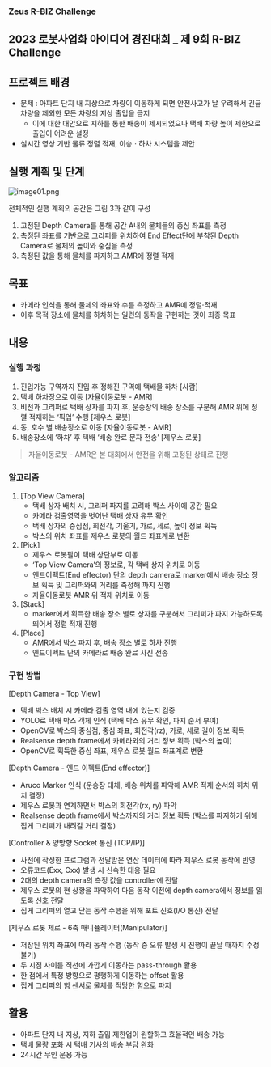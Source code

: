 ### Zeus R-BIZ Challenge

## 2023 로봇사업화 아이디어 경진대회 _ 제 9회 R-BIZ Challenge 

## 프로젝트 배경

- 문제 : 아파트 단지 내 지상으로 차량이 이동하게 되면 안전사고가 날 우려해서 긴급 차량을 제외한 모든 차량의 지상 출입을 금지
    - 이에 대한 대안으로 지하를 통한 배송이 제시되었으나 택배 차량 높이 제한으로 출입이 어려운 설정
- 실시간 영상 기반 물류 정렬 적재, 이송ㆍ하차 시스템을 제안

## 실행 계획 및 단계

![image01.png](https://prod-files-secure.s3.us-west-2.amazonaws.com/7e764a09-a1b6-4cd3-a50f-53cd47b67b70/daa2503a-3b9d-4b4e-b8af-98a1e7f9da26/image01.png)

전체적인 실행 계획의 공간은 그림 3과 같이 구성

1. 고정된 Depth Camera를 통해 공간 A내의 물체들의 중심 좌표를 측정
2. 측정된 좌표를 기반으로 그리퍼를 위치하여 End Effect단에 부착된  Depth Camera로 물체의 높이와 중심을 측정
3. 측정된 값을 통해 물체를 파지하고 AMR에 정렬 적재

## 목표

- 카메라 인식을 통해 물체의 좌표와 수를 측정하고 AMR에 정렬·적재
- 이후 목적 장소에 물체를 하차하는 일련의 동작을 구현하는 것이 최종 목표

## 내용

### 실행 과정

1. 진입가능 구역까지 진입 후 정해진 구역에 택배물 하차 [사람]
2. 택배 하차장으로 이동 [자율이동로봇 - AMR]
3. 비전과 그리퍼로 택배 상자를 파지 후, 운송장의 배송 장소를 구분해 AMR 위에 정렬 적재하는 ‘픽업’ 수행 [제우스 로봇]
4. 동, 호수 별 배송장소로 이동 [자율이동로봇 - AMR]
5. 배송장소에 ‘하차’ 후 택배 ‘배송 완료 문자 전송’ [제우스 로봇]

> 자율이동로봇 - AMR은 본 대회에서 안전을 위해 고정된 상태로 진행
> 

### 알고리즘

1. [Top View Camera]
    - 택배 상자 배치 시, 그리퍼 파지를 고려해 박스 사이에 공간 필요
    - 카메라 검출영역을 벗어난 택배 상자 유무 확인
    - 택배 상자의 중심점, 회전각, 기울기, 가로, 세로, 높이 정보 획득
    - 박스의 위치 좌표를 제우스 로봇의 월드 좌표계로 변환
2. [Pick]
    - 제우스 로봇팔이 택배 상단부로 이동
    - ‘Top View Camera’의 정보로, 각 택배 상자 위치로 이동
    - 엔드이펙트(End effector) 단의 depth camera로 marker에서 배송 장소 정보 획득 및 그리퍼와의 거리를 측정해 파지 진행
    - 자율이동로봇 AMR 위 적재 위치로 이동
3. [Stack]
    - marker에서 획득한 배송 장소 별로 상자를 구분해서 그리퍼가 파지 가능하도록 띄어서 정렬 적재 진행
4. [Place]
    - AMR에서 박스 파지 후, 배송 장소 별로 하차 진행
    - 엔드이펙트 단의 카메라로 배송 완료 사진 전송

### 구현 방법

[Depth Camera - Top View]

- 택배 박스 배치 시 카메라 검출 영역 내에 있는지 검증
- YOLO로 택배 박스 객체 인식 (택배 박스 유무 확인, 파지 순서 부여)
- OpenCV로 박스의 중심점, 중심 좌표,  회전각(rz), 가로, 세로 길이 정보 획득
- Realsense depth frame에서 카메라와의 거리 정보 획득 (박스의 높이)
- OpenCV로 획득한 중심 좌표, 제우스 로봇 월드 좌표계로 변환

[Depth Camera - 엔드 이펙트(End effector)]

- Aruco Marker 인식 (운송장 대체, 배송 위치를 파악해 AMR 적재 순서와 하차 위치 결정)
- 제우스 로봇과 연계하면서 박스의 회전각(rx, ry) 파악
- Realsense depth frame에서 박스까지의 거리 정보 획득
(박스를 파지하기 위해 집게 그리퍼가 내려갈 거리 결정)

[Controller & 양방향 Socket 통신 (TCP/IP)]

- 사전에 작성한 프로그램과 전달받은 연산 데이터에 따라 제우스 로봇 동작에 반영
- 오류코드(Exx, Cxx) 발생 시 신속한 대응 필요
- 2대의 depth camera의 측정 값을 controller에 전달
- 제우스 로봇의 현 상황을 파악하여 다음 동작 이전에 depth camera에서 정보를 읽도록 신호 전달
- 집게 그리퍼의 열고 닫는 동작 수행을 위해 포트 신호(I/O 통신) 전달

[제우스 로봇 제로 - 6축 매니퓰레이터(Manipulator)]

- 저장된 위치 좌표에 따라 동작 수행 (동작 중 오류 발생 시 진행이 끝날 때까지 수정 불가)
- 두 지점 사이를 직선에 가깝게 이동하는 pass-through 활용
- 한 점에서 특정 방향으로 평행하게 이동하는 offset 활용
- 집게 그리퍼의 힘 센서로 물체를 적당한 힘으로 파지

## 활용

- 아파트 단지 내 지상, 지하 출입 제한업이 원할하고 효율적인 배송 가능
- 택배 물량 포화 시 택배 기사의 배송 부담 완화
- 24시간 무인 운용 가능
